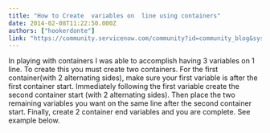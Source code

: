 ```yaml
---
title: "How to Create  variables on  line using containers"
date: 2014-02-08T11:22:50.000Z
authors: ["hookerdonte"]
link: "https://community.servicenow.com/community?id=community_blog&sys_id=6a8c2ae1dbd0dbc01dcaf3231f96197a"
---
```

<p>In playing with containers I was able to accomplish having 3 variables on 1 line. To create this you must create two containers. For the first container(with 2 alternating sides), make sure your first variable is after the first container start. Immediately following the first variable create the second container start (with 2 alternating sides). Then place the two remaining variables you want on the same line after the second container start. Finally, create 2 container end variables and you are complete. See example below.</p><p></p><p><img  alt="" class="image-0 jiveImage" src="28b2ab71db9c9f04e9737a9e0f961911.iix" style="max-width: 1200px; max-height: 900px;"/></p><p><img  alt="" class="image-2 jiveImage" src="c07ac54adb90d304b322f4621f9619ff.iix" style="max-width: 1200px; max-height: 900px;"/></p>